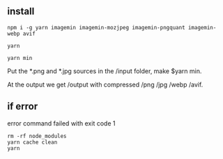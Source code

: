 ## install

```JS
npm i -g yarn imagemin imagemin-mozjpeg imagemin-pngquant imagemin-webp avif
```

```JS
yarn
```

```JS
yarn min
```

<p>Put the *.png and *.jpg sources in the /input folder, make $yarn min.</p>
<p>At the output we get /output with compressed /png /jpg /webp /avif.</p>


## if error
error command failed with exit code 1
```JS
rm -rf node_modules
yarn cache clean
yarn
```
